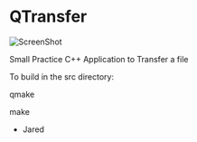 # QTransfer

![ScreenShot](https://github.com/lostjared/QTransfer/blob/master/screenshot.png?raw=true "screenshot")


Small Practice C++ Application to Transfer a file

To build in the src directory:

qmake

make


- Jared
